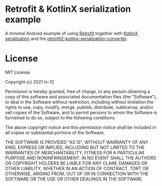 # Retrofit & KotlinX serialization example
A minimal Android example of using [Retrofit](https://square.github.io/retrofit/) together with [KotlinX serialization](https://github.com/Kotlin/kotlinx.serialization) and the [retrofit2-kotlinx-serialization-converter](https://github.com/JakeWharton/retrofit2-kotlinx-serialization-converter). 

# License
MIT License

Copyright (c) 2021 ln-12

Permission is hereby granted, free of charge, to any person obtaining a copy
of this software and associated documentation files (the "Software"), to deal
in the Software without restriction, including without limitation the rights
to use, copy, modify, merge, publish, distribute, sublicense, and/or sell
copies of the Software, and to permit persons to whom the Software is
furnished to do so, subject to the following conditions:

The above copyright notice and this permission notice shall be included in all
copies or substantial portions of the Software.

THE SOFTWARE IS PROVIDED "AS IS", WITHOUT WARRANTY OF ANY KIND, EXPRESS OR
IMPLIED, INCLUDING BUT NOT LIMITED TO THE WARRANTIES OF MERCHANTABILITY,
FITNESS FOR A PARTICULAR PURPOSE AND NONINFRINGEMENT. IN NO EVENT SHALL THE
AUTHORS OR COPYRIGHT HOLDERS BE LIABLE FOR ANY CLAIM, DAMAGES OR OTHER
LIABILITY, WHETHER IN AN ACTION OF CONTRACT, TORT OR OTHERWISE, ARISING FROM,
OUT OF OR IN CONNECTION WITH THE SOFTWARE OR THE USE OR OTHER DEALINGS IN THE
SOFTWARE.